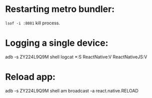 # Restarting metro bundler:
`lsof -i :8081` kill process.

# Logging a single device:
adb -s ZY224L9Q9M shell logcat *:S ReactNative:V ReactNativeJS:V

# Reload app:
adb -s ZY224L9Q9M shell am broadcast -a react.native.RELOAD